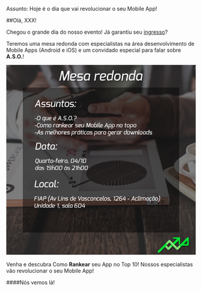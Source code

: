 Assunto: Hoje é o dia que vai revolucionar o seu Mobile App!

##Olá, XXX!

Chegou o grande dia do nosso evento! Já garantiu seu [ingresso][sympla]?

Teremos uma mesa redonda com especialistas na área desenvolvimento de Mobile Apps (Android e iOS) e um convidado especial para falar sobre **A.S.O.**!

![alt text][logo]


Venha e descubra Como **Rankear** seu App no Top 10! Nossos especialistas vão revolucionar o seu Mobile App!

####Nós vemos lá!

[sympla]: https://www.sympla.com.br/como-voce-deve-rankear-seu-app-deixe-o-entre-os-tops-10__196937
[logo]: images/Postagem-Face-Insta.png